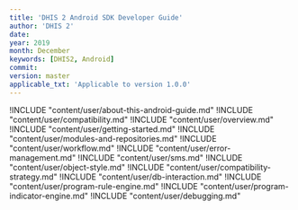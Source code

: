 ```yaml
---
title: 'DHIS 2 Android SDK Developer Guide'
author: 'DHIS 2'
date:
year: 2019
month: December
keywords: [DHIS2, Android]
commit:
version: master
applicable_txt: 'Applicable to version 1.0.0'
---
```

<!--DHIS2-SECTION-ID:index-->

!INCLUDE "content/user/about-this-android-guide.md"
!INCLUDE "content/user/compatibility.md"
!INCLUDE "content/user/overview.md"
!INCLUDE "content/user/getting-started.md"
!INCLUDE "content/user/modules-and-repositories.md"
!INCLUDE "content/user/workflow.md"
!INCLUDE "content/user/error-management.md"
!INCLUDE "content/user/sms.md"
!INCLUDE "content/user/object-style.md"
!INCLUDE "content/user/compatibility-strategy.md"
!INCLUDE "content/user/db-interaction.md"
!INCLUDE "content/user/program-rule-engine.md"
!INCLUDE "content/user/program-indicator-engine.md"
!INCLUDE "content/user/debugging.md"
